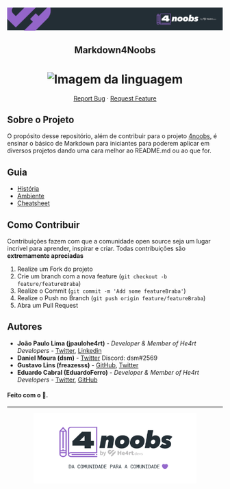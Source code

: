<p align="center">
  <a href="https://github.com/he4rt/4noobs" target="_blank">
    <img src="./4noobsAssets/header-4noobs.svg">
  </a>
</p>

<p align="center">
  <h2 align="center">Markdown4Noobs</h2>

  <h1 align="center"><img src="https://cdn0.iconfinder.com/data/icons/octicons/1024/markdown-512.png" alt="Imagem da linguagem" width="120"></h1>
  
  <p align="center">
    <a href="https://github.com/jpaulohe4rt/markdown4noobs/issues">Report Bug</a>
    ·
    <a href="https://github.com/jpaulohe4rt/markdown4noobs/issues">Request Feature</a>
  </p>
</p>

## Sobre o Projeto
<p align="left">
  O propósito desse repositório, além de contribuir para o projeto <a href="https://github.com/he4rt/4noobs">4noobs</a>, é ensinar o básico de Markdown para iniciantes para poderem aplicar em diversos projetos dando uma cara melhor ao README.md ou ao que for.
</p>

## Guia
- [História](4noobsDocs/1-Historia.md)
- [Ambiente](4noobsDocs/2-Ambiente.md)
- [Cheatsheet](4noobsDocs/3-Cheatsheet.md)


## Como Contribuir

Contribuições fazem com que a comunidade open source seja um lugar incrível para aprender, inspirar e criar. Todas contribuições
são **extremamente apreciadas**

1. Realize um Fork do projeto
2. Crie um branch com a nova feature (`git checkout -b feature/featureBraba`)
3. Realize o Commit (`git commit -m 'Add some featureBraba'`)
4. Realize o Push no Branch (`git push origin feature/featureBraba`)
5. Abra um Pull Request

## Autores

- **João Paulo Lima (jpaulohe4rt)** - _Developer & Member of He4rt Developers_  - [Twitter](https://twitter.com/jpaulohe4rt), [Linkedin](https://www.linkedin.com/in/jo%C3%A3o-paulo-lima-da-silva-a0a183198/)
- **Daniel Moura (dsm)** - [Twitter](https://twitter.com/dsm_uix) Discord: dsm#2569
- **Gustavo Lins (freazesss)** - [GitHub](https://github.com/freazesss), [Twitter](https://twitter.com/freazesss)
- **Eduardo Cabral (EduardoFerro)** - _Developer & Member of He4rt Developers_  - [Twitter](https://twitter.com/eduardoferro_), [GitHub](https://github.com/ferroeduardo)

#### Feito com o 💜.

---

<p align="center">
  <a href="https://github.com/he4rt/4noobs" target="_blank">
    <img src="./4noobsAssets/footer-4noobs.svg" width="380">
  </a>
</p>